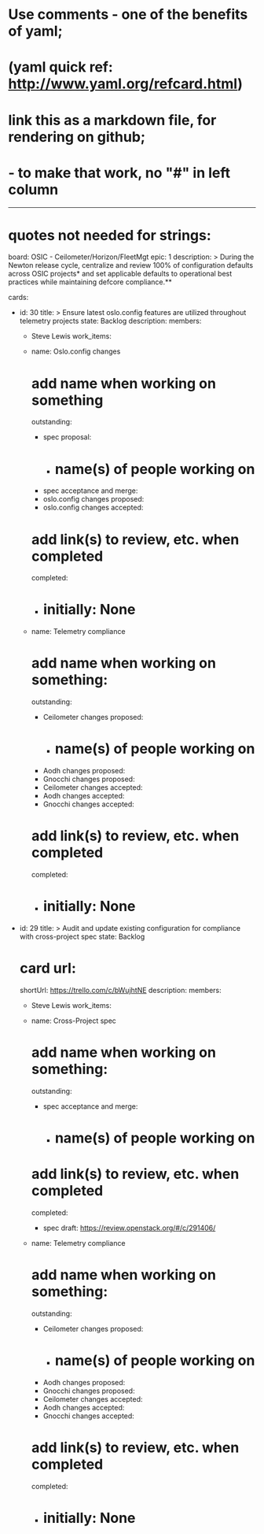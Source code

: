  # Use comments - one of the benefits of yaml;
 #  (yaml quick ref: http://www.yaml.org/refcard.html)
 #
 # link this as a markdown file, for rendering on github;
 #   - to make that work, no "#" in left column
---
 # quotes not needed for strings:
board: OSIC - Ceilometer/Horizon/FleetMgt
epic: 1
description: >
             During the Newton release cycle, centralize and
             review 100% of configuration defaults across
             OSIC projects* and set applicable defaults to
             operational best practices while maintaining
             defcore compliance.**

cards:
  - id: 30
    title: >
           Ensure latest oslo.config features are
           utilized throughout telemetry projects
    state: Backlog
    description:
    members:
      - Steve Lewis
    work_items:
      - name: Oslo.config changes
        # add name when working on something
        outstanding:
          - spec proposal:
            - # name(s) of people working on
          - spec acceptance and merge:
          - oslo.config changes proposed:
          - oslo.config changes accepted:
        # add link(s) to review, etc. when completed
        completed:
          -  # initially: None

      - name: Telemetry compliance
        # add name when working on something:
        outstanding:
          - Ceilometer changes proposed:
            - # name(s) of people working on
          - Aodh changes proposed:
          - Gnocchi changes proposed:
          - Ceilometer changes accepted:
          - Aodh changes accepted:
          - Gnocchi changes accepted:
        # add link(s) to review, etc. when completed
        completed:
          -  # initially: None

  - id: 29
    title: >
            Audit and update existing configuration
            for compliance with cross-project spec
    state: Backlog
    # card url:
    shortUrl: https://trello.com/c/bWujhtNE
    description:
    members:
      - Steve Lewis
    work_items:
      - name: Cross-Project spec
        # add name when working on something:
        outstanding:
          - spec acceptance and merge:
            - # name(s) of people working on
        # add link(s) to review, etc. when completed
        completed:
          - spec draft: https://review.openstack.org/#/c/291406/

      - name: Telemetry compliance
        # add name when working on something:
        outstanding:
          - Ceilometer changes proposed:
            - # name(s) of people working on
          - Aodh changes proposed:
          - Gnocchi changes proposed:
          - Ceilometer changes accepted:
          - Aodh changes accepted:
          - Gnocchi changes accepted:
        # add link(s) to review, etc. when completed
        completed:
          -  # initially: None

